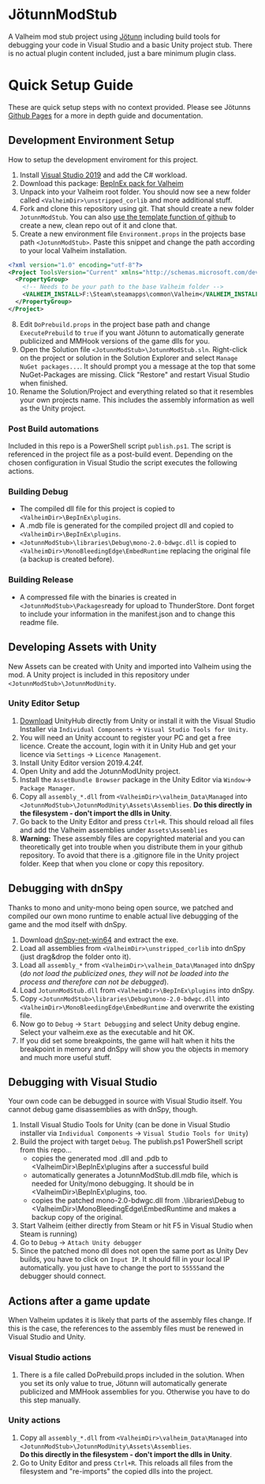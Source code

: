 # JötunnModStub

A Valheim mod stub project using [Jötunn](https://github.com/Valheim-Modding/Jotunn) including build tools for debugging your code in Visual Studio and a basic Unity project stub. There is no actual plugin content included, just a bare minimum plugin class. 

# Quick Setup Guide

These are quick setup steps with no context provided. Please see Jötunns [Github Pages](https://valheim-modding.github.io/Jotunn/guides/overview.html) for a more in depth guide and documentation.

## Development Environment Setup

How to setup the development enviroment for this project.

1. Install [Visual Studio 2019](https://visualstudio.microsoft.com) and add the C# workload.
2. Download this package: [BepInEx pack for Valheim](https://valheim.thunderstore.io/package/denikson/BepInExPack_Valheim/)
3. Unpack into your Valheim root folder. You should now see a new folder called `<ValheimDir>\unstripped_corlib` and more additional stuff.
6. Fork and clone this repository using git. That should create a new folder `JotunnModStub`. You can also [use the template function of github](https://github.com/Valheim-Modding/JotunnModStub/generate) to create a new, clean repo out of it and clone that.
7. Create a new environment file `Environment.props` in the projects base path `<JotunnModStub>`. Paste this snippet and change the path according to your local Valheim installation.
```xml
<?xml version="1.0" encoding="utf-8"?>
<Project ToolsVersion="Current" xmlns="http://schemas.microsoft.com/developer/msbuild/2003">
  <PropertyGroup>
    <!-- Needs to be your path to the base Valheim folder -->
    <VALHEIM_INSTALL>F:\Steam\steamapps\common\Valheim</VALHEIM_INSTALL>
  </PropertyGroup>
</Project>
```
8. Edit `DoPrebuild.props` in the project base path and change `ExecutePrebuild` to `true` if you want Jötunn to automatically generate publicized and MMHook versions of the game dlls for you.
9. Open the Solution file `<JotunnModStub>\JotunnModStub.sln`. Right-click on the project or solution in the Solution Explorer and select `Manage NuGet packages...`. It should prompt you a message at the top that some NuGet-Packages are missing. Click "Restore" and restart Visual Studio when finished.
10. Rename the Solution/Project and everything related so that it resembles your own projects name. This includes the assembly information as well as the Unity project.

### Post Build automations

Included in this repo is a PowerShell script `publish.ps1`. The script is referenced in the project file as a post-build event. Depending on the chosen configuration in Visual Studio the script executes the following actions.

### Building Debug

* The compiled dll file for this project is copied to `<ValheimDir>\BepInEx\plugins`.
* A .mdb file is generated for the compiled project dll and copied to `<ValheimDir>\BepInEx\plugins`.
* `<JotunnModStub>\libraries\Debug\mono-2.0-bdwgc.dll` is copied to `<ValheimDir>\MonoBleedingEdge\EmbedRuntime` replacing the original file (a backup is created before).

### Building Release

* A compressed file with the binaries is created in `<JotunnModStub>\Packages`ready for upload to ThunderStore. Dont forget to include your information in the manifest.json and to change this readme file.

## Developing Assets with Unity

New Assets can be created with Unity and imported into Valheim using the mod. A Unity project is included in this repository under `<JotunnModStub>\JotunnModUnity`.

### Unity Editor Setup

1. [Download](https://public-cdn.cloud.unity3d.com/hub/prod/UnityHubSetup.exe) UnityHub directly from Unity or install it with the Visual Studio Installer via `Individual Components` -> `Visual Studio Tools for Unity`.
2. You will need an Unity account to register your PC and get a free licence. Create the account, login with it in Unity Hub and get your licence via `Settings` -> `Licence Management`.
3. Install Unity Editor version 2019.4.24f.
4. Open Unity and add the JotunnModUnity project.
5. Install the `AssetBundle Browser` package in the Unity Editor via `Window`-> `Package Manager`.
6. Copy all `assembly_*.dll` from `<ValheimDir>\valheim_Data\Managed` into `<JotunnModStub>\JotunnModUnity\Assets\Assemblies`. **Do this directly in the filesystem - don't import the dlls in Unity**.
7. Go back to the Unity Editor and press `Ctrl+R`. This should reload all files and add the Valheim assemblies under `Assets\Assemblies`
8. **Warning:** These assembly files are copyrighted material and you can theoretically get into trouble when you distribute them in your github repository. To avoid that there is a .gitignore file in the Unity project folder. Keep that when you clone or copy this repository.

## Debugging with dnSpy

Thanks to mono and unity-mono being open source, we patched and compiled our own mono runtime to enable actual live debugging of the game and the mod itself with dnSpy.

1. Download [dnSpy-net-win64](https://github.com/dnSpy/dnSpy/releases) and extract the exe.
2. Load all assemblies from `<ValheimDir>\unstripped_corlib` into dnSpy (just drag&drop the folder onto it).
3. Load all `assembly_*` from `<ValheimDir>\valheim_Data\Managed` into dnSpy (*do not load the publicized ones, they will not be loaded into the process and therefore can not be debugged*).
4. Load `JotunnModStub.dll` from `<ValheimDir>\BepInEx\plugins` into dnSpy.
5. Copy `<JotunnModStub>\libraries\Debug\mono-2.0-bdwgc.dll` into `<ValheimDir>\MonoBleedingEdge\EmbedRuntime` and overwrite the existing file.
6. Now go to `Debug` -> `Start Debugging` and select Unity debug engine. Select your valheim.exe as the executable and hit OK.
7. If you did set some breakpoints, the game will halt when it hits the breakpoint in memory and dnSpy will show you the objects in memory and much more useful stuff.

## Debugging with Visual Studio

Your own code can be debugged in source with Visual Studio itself. You cannot debug game disassemblies as with dnSpy, though.

1. Install Visual Studio Tools for Unity (can be done in Visual Studio installer via `Individual Components` -> `Visual Studio Tools for Unity`)
3. Build the project with target `Debug`. The publish.ps1 PowerShell script from this repo...
   * copies the generated mod .dll and .pdb to \<ValheimDir>\BepInEx\plugins after a successful build
   * automatically generates a JotunnModStub.dll.mdb file, which is needed for Unity/mono debugging. It should be in \<ValheimDir>\BepInEx\plugins, too.
   * copies the patched mono-2.0-bdwgc.dll from .\libraries\Debug to \<ValheimDir>\MonoBleedingEdge\EmbedRuntime and makes a backup copy of the original.
4. Start Valheim (either directly from Steam or hit F5 in Visual Studio when Steam is running)
5. Go to `Debug` -> `Attach Unity debugger`
6. Since the patched mono dll does not open the same port as Unity Dev builds, you have to click on `Input IP`. It should fill in your local IP automatically. you just have to change the port to `55555`and the debugger should connect.

## Actions after a game update

When Valheim updates it is likely that parts of the assembly files change. If this is the case, the references to the assembly files must be renewed in Visual Studio and Unity.

### Visual Studio actions

1. There is a file called DoPrebuild.props included in the solution. When you set its only value to true, Jötunn will automatically generate publicized and MMHook assemblies for you. Otherwise you have to do this step manually.

### Unity actions

1. Copy all `assembly_*.dll` from `<ValheimDir>\valheim_Data\Managed` into `<JotunnModStub>\JotunnModUnity\Assets\Assemblies`. <br />
  **Do this directly in the filesystem - don't import the dlls in Unity**.
2. Go to Unity Editor and press `Ctrl+R`. This reloads all files from the filesystem and "re-imports" the copied dlls into the project.
